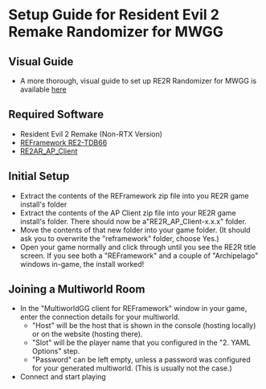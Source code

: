 # Setup Guide for Resident Evil 2 Remake Randomizer for MWGG

## Visual Guide

* A more thorough, visual guide to set up RE2R Randomizer for MWGG is available [here](https://fuzzygameson.github.io/RE2R_AP_SetupGuide/#connecting)

## Required Software

* Resident Evil 2 Remake (Non-RTX Version)
* [REFramework RE2-TDB66](https://github.com/praydog/REFramework/releases)
* [RE2AR_AP_Client](https://github.com/FuzzyGamesOn/RE2R_AP_Client/releases)

## Initial Setup

* Extract the contents of the REFramework zip file into you RE2R game install's folder
* Extract the contents of the AP Client zip file into your RE2R game install's folder. There should now be a"RE2R_AP_Client-x.x.x" folder.
* Move the contents of that new folder into your game folder. (It should ask you to overwrite the "reframework" folder, choose Yes.)
* Open your game normally and click through until you see the RE2R title screen. If you see both a "REFramework" and a couple of "Archipelago" windows in-game, the install worked!

## Joining a Multiworld Room

* In the "MultiworldGG client for REFramework" window in your game, enter the connection details for your multiworld.
  * "Host" will be the host that is shown in the console (hosting locally) or on the website (hosting there).
  * "Slot" will be the player name that you configured in the "2. YAML Options" step.
  * "Password" can be left empty, unless a password was configured for your generated multiworld. (This is usually not the case.)
* Connect and start playing